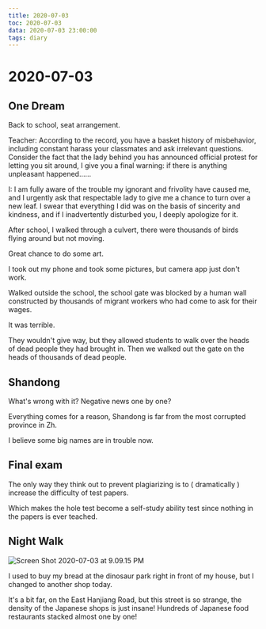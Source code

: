 ```yaml
---
title: 2020-07-03
toc: 2020-07-03
data: 2020-07-03 23:00:00
tags: diary
---
```



# 2020-07-03

## One Dream

Back to school, seat arrangement.

Teacher: According to the record, you have a basket history of misbehavior, including constant harass your classmates and ask irrelevant questions. Consider the fact that the lady behind you has announced official protest for letting you sit around, I give you a final warning: if there is anything unpleasant happened……

I: I am fully aware of the trouble my ignorant and frivolity have caused me, and I urgently ask that respectable lady to give me a chance to turn over a new leaf. I swear that everything I did was on the basis of sincerity and kindness, and if I inadvertently disturbed you, I deeply apologize for it.

After school, I walked through a culvert, there were thousands of birds flying around but not moving. 

Great chance to do some art.

I took out my phone and took some pictures, but camera app just don't work.

Walked outside the school, the school gate was blocked by a human wall constructed by thousands of migrant workers who had come to ask for their wages. 

It was terrible. 

They wouldn't give way, but they allowed students to walk over the heads of dead people they had brought in. Then we walked out the gate on the heads of thousands of dead people.



## Shandong

What's wrong with it? Negative news one by one?

Everything comes for a reason, Shandong is far from the most corrupted province in Zh.

I believe some big names are in trouble now.

## Final exam

The only way they think out to prevent plagiarizing is to ( dramatically ) increase the difficulty of test papers.

Which makes the hole test become a self-study ability test since nothing in the papers is ever teached.



## Night Walk

![Screen Shot 2020-07-03 at 9.09.15 PM](https://tva1.sinaimg.cn/large/007S8ZIlgy1gge3a47vxwj31d006kmz5.jpg)

I used to buy my bread at the dinosaur park right in front of my house, but I changed to another shop today. 

It's a bit far, on the East Hanjiang Road, but this street is so strange, the density of the Japanese shops is just insane! Hundreds of Japanese food restaurants stacked almost one by one!



